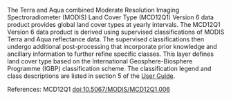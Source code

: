 The Terra and Aqua combined Moderate Resolution Imaging Spectroradiometer (MODIS) Land Cover Type (MCD12Q1) Version 6 data product provides global land cover types at yearly intervals. The MCD12Q1 Version 6 data product is derived using supervised classifications of MODIS Terra and Aqua reflectance data. The supervised classifications then undergo additional post-processing that incorporate prior knowledge and ancillary information to further refine specific classes. This layer defines land cover type based on the International Geosphere-Biosphere Programme (IGBP) classification scheme. The classification legend and class descriptions are listed in section 5 of the [User Guide](https://lpdaac.usgs.gov/documents/101/MCD12_User_Guide_V6.pdf).

References: MCD12Q1 [doi:10.5067/MODIS/MCD12Q1.006](https://doi.org/10.5067/MODIS/MCD12Q1.006)
